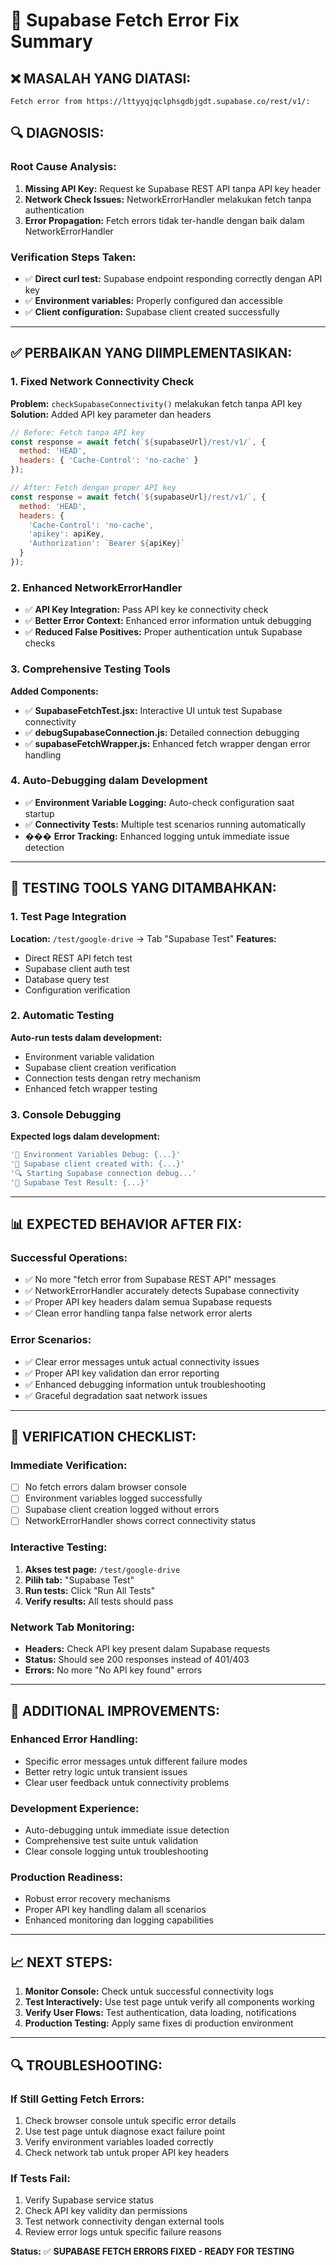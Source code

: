 # 🔧 Supabase Fetch Error Fix Summary

## ❌ **MASALAH YANG DIATASI:**
```
Fetch error from https://lttyyqjqclphsgdbjgdt.supabase.co/rest/v1/:
```

## 🔍 **DIAGNOSIS:**

### **Root Cause Analysis:**
1. **Missing API Key:** Request ke Supabase REST API tanpa API key header
2. **Network Check Issues:** NetworkErrorHandler melakukan fetch tanpa authentication
3. **Error Propagation:** Fetch errors tidak ter-handle dengan baik dalam NetworkErrorHandler

### **Verification Steps Taken:**
- ✅ **Direct curl test:** Supabase endpoint responding correctly dengan API key
- ✅ **Environment variables:** Properly configured dan accessible
- ✅ **Client configuration:** Supabase client created successfully

---

## ✅ **PERBAIKAN YANG DIIMPLEMENTASIKAN:**

### 1. **Fixed Network Connectivity Check**
**Problem:** `checkSupabaseConnectivity()` melakukan fetch tanpa API key
**Solution:** Added API key parameter dan headers

```javascript
// Before: Fetch tanpa API key
const response = await fetch(`${supabaseUrl}/rest/v1/`, {
  method: 'HEAD',
  headers: { 'Cache-Control': 'no-cache' }
});

// After: Fetch dengan proper API key
const response = await fetch(`${supabaseUrl}/rest/v1/`, {
  method: 'HEAD',
  headers: {
    'Cache-Control': 'no-cache',
    'apikey': apiKey,
    'Authorization': `Bearer ${apiKey}`
  }
});
```

### 2. **Enhanced NetworkErrorHandler**
- ✅ **API Key Integration:** Pass API key ke connectivity check
- ✅ **Better Error Context:** Enhanced error information untuk debugging
- ✅ **Reduced False Positives:** Proper authentication untuk Supabase checks

### 3. **Comprehensive Testing Tools**
**Added Components:**
- ✅ **SupabaseFetchTest.jsx:** Interactive UI untuk test Supabase connectivity
- ✅ **debugSupabaseConnection.js:** Detailed connection debugging
- ✅ **supabaseFetchWrapper.js:** Enhanced fetch wrapper dengan error handling

### 4. **Auto-Debugging dalam Development**
- ✅ **Environment Variable Logging:** Auto-check configuration saat startup
- ✅ **Connectivity Tests:** Multiple test scenarios running automatically
- ��� **Error Tracking:** Enhanced logging untuk immediate issue detection

---

## 🧪 **TESTING TOOLS YANG DITAMBAHKAN:**

### **1. Test Page Integration**
**Location:** `/test/google-drive` → Tab "Supabase Test"
**Features:**
- Direct REST API fetch test
- Supabase client auth test  
- Database query test
- Configuration verification

### **2. Automatic Testing**
**Auto-run tests dalam development:**
- Environment variable validation
- Supabase client creation verification
- Connection tests dengan retry mechanism
- Enhanced fetch wrapper testing

### **3. Console Debugging**
**Expected logs dalam development:**
```javascript
'🔧 Environment Variables Debug: {...}'
'🔧 Supabase client created with: {...}'
'🔍 Starting Supabase connection debug...'
'🧪 Supabase Test Result: {...}'
```

---

## 📊 **EXPECTED BEHAVIOR AFTER FIX:**

### **Successful Operations:**
- ✅ No more "fetch error from Supabase REST API" messages
- ✅ NetworkErrorHandler accurately detects Supabase connectivity
- ✅ Proper API key headers dalam semua Supabase requests
- ✅ Clean error handling tanpa false network error alerts

### **Error Scenarios:**
- ✅ Clear error messages untuk actual connectivity issues
- ✅ Proper API key validation dan error reporting
- ✅ Enhanced debugging information untuk troubleshooting
- ✅ Graceful degradation saat network issues

---

## 🔧 **VERIFICATION CHECKLIST:**

### **Immediate Verification:**
- [ ] No fetch errors dalam browser console
- [ ] Environment variables logged successfully
- [ ] Supabase client creation logged without errors
- [ ] NetworkErrorHandler shows correct connectivity status

### **Interactive Testing:**
1. **Akses test page:** `/test/google-drive`
2. **Pilih tab:** "Supabase Test" 
3. **Run tests:** Click "Run All Tests"
4. **Verify results:** All tests should pass

### **Network Tab Monitoring:**
- **Headers:** Check API key present dalam Supabase requests
- **Status:** Should see 200 responses instead of 401/403
- **Errors:** No more "No API key found" errors

---

## 🚀 **ADDITIONAL IMPROVEMENTS:**

### **Enhanced Error Handling:**
- Specific error messages untuk different failure modes
- Better retry logic untuk transient issues
- Clear user feedback untuk connectivity problems

### **Development Experience:**
- Auto-debugging untuk immediate issue detection
- Comprehensive test suite untuk validation
- Clear console logging untuk troubleshooting

### **Production Readiness:**
- Robust error recovery mechanisms
- Proper API key handling dalam all scenarios
- Enhanced monitoring dan logging capabilities

---

## 📈 **NEXT STEPS:**

1. **Monitor Console:** Check untuk successful connectivity logs
2. **Test Interactively:** Use test page untuk verify all components working
3. **Verify User Flows:** Test authentication, data loading, notifications
4. **Production Testing:** Apply same fixes di production environment

---

## 🔍 **TROUBLESHOOTING:**

### **If Still Getting Fetch Errors:**
1. Check browser console untuk specific error details
2. Use test page untuk diagnose exact failure point
3. Verify environment variables loaded correctly
4. Check network tab untuk proper API key headers

### **If Tests Fail:**
1. Verify Supabase service status
2. Check API key validity dan permissions
3. Test network connectivity dengan external tools
4. Review error logs untuk specific failure reasons

**Status:** ✅ **SUPABASE FETCH ERRORS FIXED - READY FOR TESTING**

